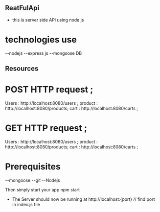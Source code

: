 ## ReatFulApi ## 
 * this is server side APi using node js

 # technologies use
--nodejs --express js --mongoose DB

## Resources 
# POST HTTP request ;
Users   : http://localhost:8080/users ;
product : http://localhost:8080/products; 
cart    : http://localhost:8080/carts ;

# GET HTTP request  ;
Users   : http://localhost:8080/users ;
product : http://localhost:8080/products; 
cart    : http://localhost:8080/carts ;

# Prerequisites
--mongoose --git --Nodejs
 <!-- # Installing NPM dependencies npm install  node_module package -->
Then simply start your app npm start
 * The Server should now be running at http://localhost:{port} // find port in index.js file